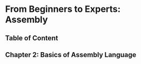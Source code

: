 # From Beginners to Experts: Assembly
## Table of Content
## Chapter 2: Basics of Assembly Language
